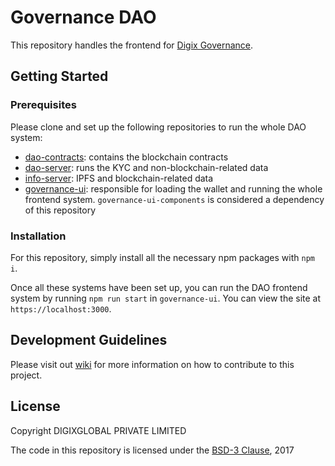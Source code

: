 # Governance DAO

This repository handles the frontend for
[Digix Governance](https://community.digix.global/#/).

## Getting Started
### Prerequisites

Please clone and set up the following repositories to run the whole DAO system:

- [dao-contracts](https://github.com/DigixGlobal/dao-contracts): contains the
  blockchain contracts
- [dao-server](https://github.com/DigixGlobal/dao-server): runs the KYC and
  non-blockchain-related data
- [info-server](https://github.com/DigixGlobal/info-server): IPFS and
  blockchain-related data
- [governance-ui](https://github.com/DigixGlobal/governance-ui): responsible for
  loading the wallet and running the whole frontend system.
  `governance-ui-components` is considered a dependency of this repository

### Installation

For this repository, simply install all the necessary npm packages with `npm i`.

Once all these systems have been set up, you can run the DAO frontend system by
running `npm run start` in `governance-ui`. You can view the site at
`https://localhost:3000`.

## Development Guidelines

Please visit out [wiki](https://github.com/DigixGlobal/governance-ui-components/wiki) for more information on how to contribute to this project.

## License

Copyright DIGIXGLOBAL PRIVATE LIMITED

The code in this repository is licensed under the
[BSD-3 Clause](https://opensource.org/licenses/BSD-3-Clause), 2017
